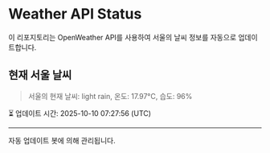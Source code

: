 
# Weather API Status

이 리포지토리는 OpenWeather API를 사용하여 서울의 날씨 정보를 자동으로 업데이트합니다.

## 현재 서울 날씨
> 서울의 현재 날씨: light rain, 온도: 17.97°C, 습도: 96%

⏳ 업데이트 시간: 2025-10-10 07:27:56 (UTC)

---
자동 업데이트 봇에 의해 관리됩니다.
